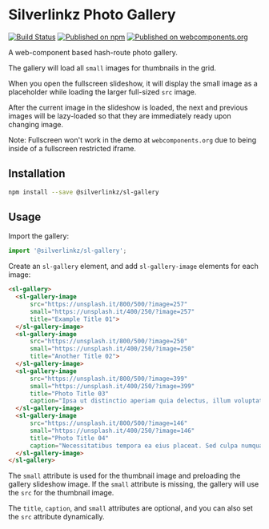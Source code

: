 Silverlinkz Photo Gallery
=========================

[![Build Status](https://travis-ci.org/jsilvermist/sl-gallery.svg?branch=master)](https://travis-ci.org/jsilvermist/sl-gallery)
[![Published on npm](https://img.shields.io/npm/v/@silverlinkz/sl-gallery.svg)](https://www.npmjs.com/package/@silverlinkz/sl-gallery)
[![Published on webcomponents.org](https://img.shields.io/badge/webcomponents.org-published-blue.svg)](https://www.webcomponents.org/element/jsilvermist/sl-gallery)

A web-component based hash-route photo gallery.

The gallery will load all `small` images for thumbnails in the grid.

When you open the fullscreen slideshow, it will display the small image
as a placeholder while loading the larger full-sized `src` image.

After the current image in the slideshow is loaded, the next and previous images
will be lazy-loaded so that they are immediately ready upon changing image.

Note: Fullscreen won't work in the demo at `webcomponents.org`
due to being inside of a fullscreen restricted iframe.

## Installation

```sh
npm install --save @silverlinkz/sl-gallery
```

## Usage

Import the gallery:

```javascript
import '@silverlinkz/sl-gallery';
```

Create an `sl-gallery` element, and add `sl-gallery-image` elements for each image:

<!--
```
<custom-element-demo>
  <template>
    <link rel="import" href="sl-gallery.html">
    <next-code-block></next-code-block>
  </template>
</custom-element-demo>
```
-->

```html
<sl-gallery>
  <sl-gallery-image
      src="https://unsplash.it/800/500/?image=257"
      small="https://unsplash.it/400/250/?image=257"
      title="Example Title 01">
  </sl-gallery-image>
  <sl-gallery-image
      src="https://unsplash.it/800/500/?image=250"
      small="https://unsplash.it/400/250/?image=250"
      title="Another Title 02">
  </sl-gallery-image>
  <sl-gallery-image
      src="https://unsplash.it/800/500/?image=399"
      small="https://unsplash.it/400/250/?image=399"
      title="Photo Title 03"
      caption="Ipsa ut distinctio aperiam quia delectus, illum voluptates non.">
  </sl-gallery-image>
  <sl-gallery-image
      src="https://unsplash.it/800/500/?image=146"
      small="https://unsplash.it/400/250/?image=146"
      title="Photo Title 04"
      caption="Necessitatibus tempora ea eius placeat. Sed culpa numquam voluptatibus possimus, eaque vel!">
  </sl-gallery-image>
</sl-gallery>
```

The `small` attribute is used for the thumbnail image and preloading the gallery slideshow image.
If the `small` attribute is missing, the gallery will use the `src` for the thumbnail image.

The `title`, `caption`, and `small` attributes are optional, and you can also set the `src` attribute dynamically.
